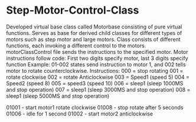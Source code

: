 # Step-Motor-Control-Class
Developed virtual base class called Motorbase consisting of pure virtual functions. Serves as base for derived child classes for different types of motors such as step motor and large motors. Class consists of different functions, each invoking a different control to the motors. motorClassControl file sends the instructions to the specified motor. 
Motor instructions follow code: 
First two digits specify motor, last 3 digits specify function
Example: 01-002 states send instruction to motor 1, and 002 tells motor to rotate counterclockwise. 
Instructions: 
000 = stop rotating
001 = rotate clockwise
002 = rotate Anticlockwise
003 = Speed1 (speed 5)
004 = Speed2 (speed 8)
005 = speed3 (speed 10)
006 = sleep1 (sleep 1000MS and stop operation)
007 = sleep1 (sleep 3000MS and stop operation)
008 = sleep1 (sleep 5000MS and stop operation)

01001 - start motor1 rotate clockwise
01008 - stop rotate after 5 seconds
01006 - idle for 1 second
01002 - start motor2 anticlockwise
